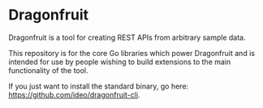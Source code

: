 Dragonfruit
===========

Dragonfruit is a tool for creating REST APIs from arbitrary sample data.

This repository is for the core Go libraries which power Dragonfruit and is intended for use by people wishing to build extensions to the main functionality of the tool.  

If you just want to install the standard binary, go here: https://github.com/ideo/dragonfruit-cli.
